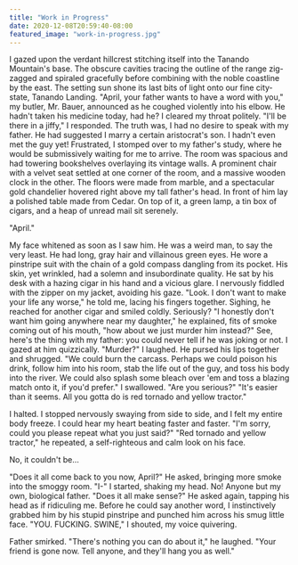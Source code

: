 ```yaml
---
title: "Work in Progress"
date: 2020-12-08T20:59:40-08:00
featured_image: "work-in-progress.jpg"
---
```


I gazed upon the verdant hillcrest stitching itself into the Tanando Mountain's base. The obscure cavities tracing the outline of the range zig-zagged and spiraled gracefully before combining with the noble coastline by the east. The setting sun shone its last bits of light onto our fine city-state, Tanando Landing.
"April, your father wants to have a word with you," my butler, Mr. Bauer, announced as he coughed violently into his elbow. He hadn't taken his medicine today, had he? I cleared my throat politely. "I'll be there in a jiffy," I responded. The truth was, I had no desire to speak with my father. He had suggested I marry a certain aristocrat's son. I hadn't even met the guy yet!
Frustrated, I stomped over to my father's study, where he would be submissively waiting for me to arrive. The room was spacious and had towering bookshelves overlaying its vintage walls. A prominent chair with a velvet seat settled at one corner of the room, and a massive wooden clock in the other. The floors were made from marble, and a spectacular gold chandelier hovered right above my tall father's head. In front of him lay a polished table made from Cedar. On top of it, a green lamp, a tin box of cigars, and a heap of unread mail sit serenely.

"April."

My face whitened as soon as I saw him. He was a weird man, to say the very least. He had long, gray hair and villainous green eyes. He wore a pinstripe suit with the chain of a gold compass dangling from its pocket. His skin, yet wrinkled, had a solemn and insubordinate quality. He sat by his desk with a hazing cigar in his hand and a vicious glare.
I nervously fiddled with the zipper on my jacket, avoiding his gaze. "Look. I don't want to make your life any worse," he told me, lacing his fingers together. Sighing, he reached for another cigar and smiled coldly. Seriously?
"I honestly don't want him going anywhere near my daughter," he explained, fits of smoke coming out of his mouth, "how about we just murder him instead?" See, here's the thing with my father: you could never tell if he was joking or not. I gazed at him quizzically. "Murder?" I laughed. He pursed his lips together and shrugged. "We could burn the carcass. Perhaps we could poison his drink, follow him into his room, stab the life out of the guy, and toss his body into the river. We could also splash some bleach over 'em and toss a blazing match onto it, if you'd prefer."
I swallowed. "Are you serious?"
"It's easier than it seems. All you gotta do is red tornado and yellow tractor."

I halted. I stopped nervously swaying from side to side, and I felt my entire body freeze. I could hear my heart beating faster and faster. "I'm sorry, could you please repeat what you just said?"
"Red tornado and yellow tractor," he repeated, a self-righteous and calm look on his face.

No, it couldn't be...

"Does it all come back to you now, April?" He asked, bringing more smoke into the smoggy room. "I-" I started, shaking my head. No! Anyone but my own, biological father. "Does it all make sense?" He asked again, tapping his head as if ridiculing me. Before he could say another word, I instinctively grabbed him by his stupid pinstripe and punched him across his smug little face.
"YOU. FUCKING. SWINE," I shouted, my voice quivering.

Father smirked. "There's nothing you can do about it," he laughed. "Your friend is gone now. Tell anyone, and they'll hang you as well."
